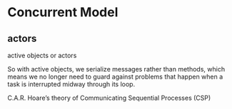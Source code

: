 # Concurrent Model


## actors
active objects or actors

So with active objects, we serialize messages rather than methods, 
which means we no longer need to guard against problems 
that happen when a task is interrupted midway through its loop.

C.A.R. Hoare’s theory of Communicating Sequential Processes (CSP)